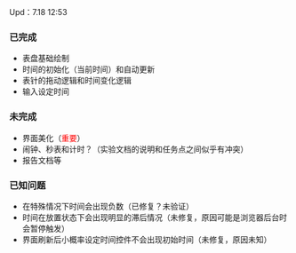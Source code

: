 Upd：7.18 12:53

### 已完成
- 表盘基础绘制
- 时间的初始化（当前时间）和自动更新
- 表针的拖动逻辑和时间变化逻辑
- 输入设定时间

### 未完成
- 界面美化（<span style="color: red">重要</span>）
- 闹钟、秒表和计时？（实验文档的说明和任务点之间似乎有冲突）
- 报告文档等

### 已知问题
- 在特殊情况下时间会出现负数（已修复？未验证）
- 时间在放置状态下会出现明显的滞后情况（未修复，原因可能是浏览器后台时会暂停触发）
- 界面刷新后小概率设定时间控件不会出现初始时间（未修复，原因未知）
